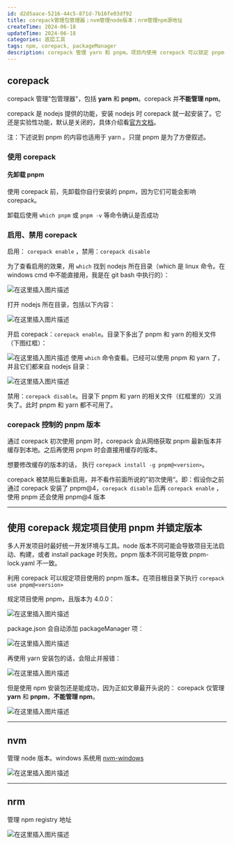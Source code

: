 ```yaml
---
id: d2d5aace-5216-44c5-871d-7b16fe03df92
title: corepack管理包管理器；nvm管理node版本；nrm管理npm源地址
createTime: 2024-06-18
updateTime: 2024-06-18
categories: 底层工具
tags: npm, corepack, packageManager
description: corepack 管理 yarn 和 pnpm。项目内使用 corepack 可以锁定 pnpm 版本，这在多人开发项目时很有必要。nvm管理node版本。nrm管理npm源地址
---
```


## corepack

corepack 管理"包管理器"，包括 **yarn** 和 **pnpm**。corepack 并**不能管理 npm**。

corepack 是 nodejs 提供的功能，安装 nodejs 时 corepack 就一起安装了。它还是实验性功能，默认是关闭的，具体介绍看[官方文档](https://nodejs.cn/api/corepack.html)。

注：下述说到 pnpm 的内容也适用于 yarn 。只提 pnpm 是为了方便叙述。

### 使用 corepack

#### 先卸载 pnpm

使用 corepack 前，先卸载你自行安装的 pnpm，因为它们可能会影响 corepack。

卸载后使用 `which pnpm` 或 `pnpm -v` 等命令确认是否成功

### 启用、禁用 corepack

启用： `corepack enable` ，禁用：`corepack disable`

为了查看启用的效果，用 `which` 找到 nodejs 所在目录（which 是 linux 命令。在 windows cmd 中不能直接用，我是在 git bash 中执行的）：

![在这里插入图片描述](..\post-assets\8a0b9a6e-0c99-4211-8fe5-2b19ccbb76f7.png)

打开 nodejs 所在目录，包括以下内容：

![在这里插入图片描述](..\post-assets\70662329-0d17-40a2-9715-662aa5fa5f20.png)

开启 corepack：`corepack enable`。目录下多出了 pnpm 和 yarn 的相关文件（下图红框）：

![在这里插入图片描述](..\post-assets\1f58c50a-e992-4263-92f2-1c71d18650ec.png)
使用 `which` 命令查看。已经可以使用 pnpm 和 yarn 了，并且它们都来自 nodejs 目录：

![在这里插入图片描述](..\post-assets\0ccfe0d6-3abf-4f77-a755-62021511b5b5.png)

禁用：`corepack disable`。目录下 pnpm 和 yarn 的相关文件（红框里的）又消失了。此时 pnpm 和 yarn 都不可用了。

### corepack 控制的 pnpm 版本

通过 corepack 初次使用 pnpm 时，corepack 会从网络获取 pnpm 最新版本并缓存到本地。之后再使用 pnpm 时会直接用缓存的版本。

想要修改缓存的版本的话， 执行 `corepack install -g pnpm@<version>`。

corepack 被禁用后重新启用，并不看作前面所说的”初次使用“。即：假设你之前通过 corepack 安装了 pnpm@4，`corepack disable` 后再 `corepack enable` ，使用 pnpm 还会使用 pnpm@4 版本

---

## 使用 corepack 规定项目使用 pnpm 并锁定版本

多人开发项目时最好统一开发环境与工具。node 版本不同可能会导致项目无法启动、构建，或者 install package 时失败。pnpm 版本不同可能导致 pnpm-lock.yaml 不一致。

利用 corepack 可以规定项目使用的 pnpm 版本。在项目根目录下执行 `corepack use pnpm@<version>`

规定项目使用 pnpm，且版本为 4.0.0：

![在这里插入图片描述](..\post-assets\79d4445d-9fcc-427d-9687-914ededac5ba.png)

package.json 会自动添加 packageManager 项：

![在这里插入图片描述](..\post-assets\43cadca2-326f-4fb2-ac0d-b43dbe1039b8.png)

再使用 yarn 安装包的话，会阻止并报错：

![在这里插入图片描述](..\post-assets\d6cf3a7f-127d-4abf-9771-564994aaab8c.png)

但是使用 npm 安装包还是能成功，因为正如文章最开头说的： corepack 仅管理 **yarn** 和 **pnpm**，**不能管理 npm**。

![在这里插入图片描述](..\post-assets\d0c0957f-db4c-472b-bd87-fe34eeffb67a.png)

---

## nvm

管理 node 版本。windows 系统用 [nvm-windows](https://github.com/coreybutler/nvm-windows)

![在这里插入图片描述](..\post-assets\6e72fa9b-73ad-4f2c-bf91-e20b9f7c7239.png)

---

## nrm

管理 npm registry 地址

![在这里插入图片描述](..\post-assets\cbe360ac-ca59-4313-a7a5-dcc21ebf44ce.png)
